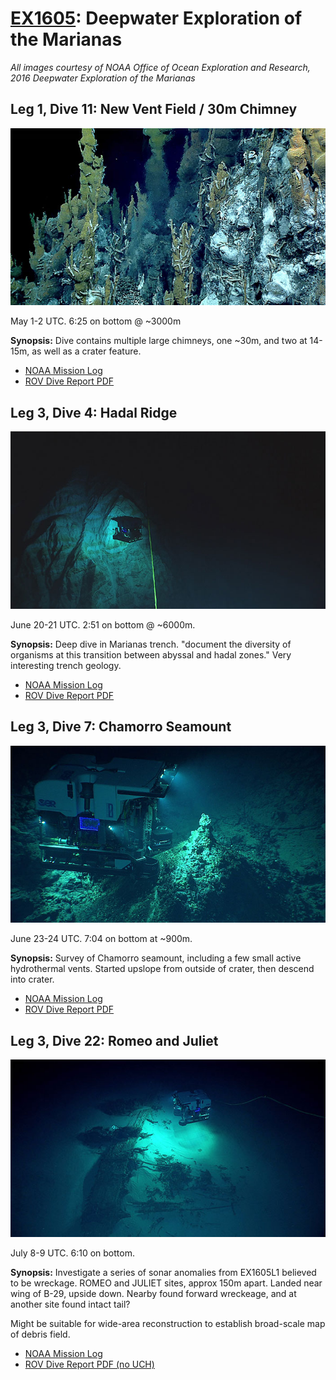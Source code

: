 
# [EX1605](http://oceanexplorer.noaa.gov/okeanos/explorations/ex1605/welcome.html):  Deepwater Exploration of the Marianas

_All images courtesy of NOAA Office of Ocean Exploration and Research, 2016 Deepwater Exploration of the Marianas_

## Leg 1, Dive 11: New Vent Field / 30m Chimney

[![](EX1605L1_DIVE11/images/may2-700.jpg)](EX1605L1_DIVE11/images/may2-hires.jpg)

May 1-2 UTC.   6:25 on bottom @ ~3000m

__Synopsis:__   Dive contains multiple large chimneys, one ~30m, and two at 14-15m, as well as a crater feature.

* [NOAA Mission Log](http://oceanexplorer.noaa.gov/okeanos/explorations/ex1605/logs/may11/welcome.html)
* [ROV Dive Report PDF](EX1605L1_DIVE11/EX1605l1_Dive11_Summary_20160501_FINAL.pdf)

## Leg 3, Dive 4: Hadal Ridge

[![](EX1605L3_DIVE04/images/june21-700.jpg)](EX1605L3_DIVE04/images/june21-hires.jpg)


June 20-21 UTC.  2:51 on bottom @ ~6000m.

__Synopsis:__   Deep dive in Marianas trench.  "document	the	diversity	of	organisms	at	this	transition	between	abyssal	and	hadal	zones."   Very interesting trench geology.

* [NOAA Mission Log](http://oceanexplorer.noaa.gov/okeanos/explorations/ex1605/logs/jul5/welcome.html)
* [ROV Dive Report PDF](EX1605L3_DIVE04/EX1605L3_DIVE04_20160621_ROVDiveSummary_Final.pdf)

## Leg 3, Dive 7: Chamorro Seamount

[![](EX1605L3_DIVE07/images/june24-700.jpg)](EX1605L3_DIVE07/images/june24-hires.jpg)


June 23-24 UTC.  7:04 on bottom at ~900m.

__Synopsis:__   Survey of Chamorro seamount, including a few small active hydrothermal vents.   Started upslope from outside of crater, then descend into crater.   

* [NOAA Mission Log](http://oceanexplorer.noaa.gov/okeanos/explorations/ex1605/logs/jun25/welcome.html)
* [ROV Dive Report PDF](EX1605L3_DIVE07/EX1605L3_DIVE07_20160624_ROVDiveSummary_Final.pdf)

## Leg 3, Dive 22: Romeo and Juliet

[![](EX1605L3_DIVE22/images/b29-590.jpg)](EX1605L3_DIVE22/images/b29-hires.jpg)

July 8-9 UTC.  6:10 on bottom.

__Synopsis:__  Investigate a series of sonar anomalies from EX1605L1 believed to be wreckage.  ROMEO and JULIET sites, approx 150m apart.   Landed near wing of B-29, upside down.   Nearby found forward wreckeage, and at another site found intact tail?

Might be suitable for wide-area reconstruction to establish broad-scale map of debris field.

* [NOAA Mission Log](http://oceanexplorer.noaa.gov/okeanos/explorations/ex1605/logs/jul9/welcome.html)
* [ROV Dive Report PDF (no UCH)](EX1605L3_DIVE22/EX1605L3_DIVE22_20160709_ROVDiveSummary_Final-NO_UCH.pdf)
